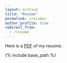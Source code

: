 ```yaml
---
layout: archive
title: "Resume"
permalink: /resume/
author_profile: true
redirect_from:
  - /resume
---
```


Here is a <a href="/files/resume_finance.docx">PDF</a> of my resume.

{% include base_path %}
